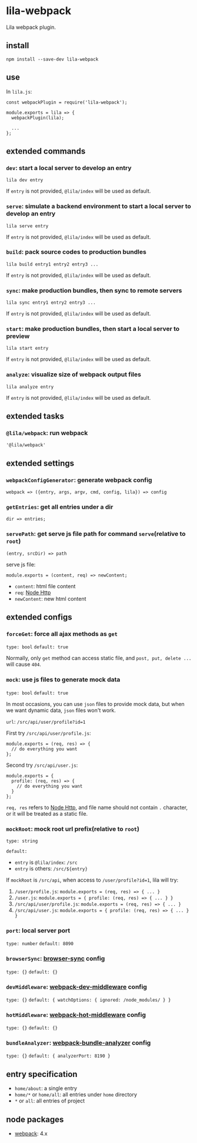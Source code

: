 # lila-webpack

Lila webpack plugin.

## install

```
npm install --save-dev lila-webpack
```

## use

In `lila.js`:

```
const webpackPlugin = require('lila-webpack');

module.exports = lila => {
  webpackPlugin(lila);

  ...
};
```

## extended commands

### `dev`: start a local server to develop an entry

```
lila dev entry
```

If `entry` is not provided, `@lila/index` will be used as default.

### `serve`: simulate a backend environment to start a local server to develop an entry

```
lila serve entry
```

If `entry` is not provided, `@lila/index` will be used as default.

### `build`: pack source codes to production bundles

```
lila build entry1 entry2 entry3 ...
```

If `entry` is not provided, `@lila/index` will be used as default.

### `sync`: make production bundles, then sync to remote servers

```
lila sync entry1 entry2 entry3 ...
```

If `entry` is not provided, `@lila/index` will be used as default.

### `start`: make production bundles, then start a local server to preview

```
lila start entry
```

If `entry` is not provided, `@lila/index` will be used as default.

### `analyze`: visualize size of webpack output files

```
lila analyze entry
```

If `entry` is not provided, `@lila/index` will be used as default.

## extended tasks

### `@lila/webpack`: run webpack

```
'@lila/webpack'
```

## extended settings

### `webpackConfigGenerator`: generate webpack config

```
webpack => ({entry, args, argv, cmd, config, lila}) => config
```

### `getEntries`: get all entries under a dir

```
dir => entries;
```

### `servePath`: get serve js file path for command `serve`(relative to `root`)

```
(entry, srcDir) => path
```

serve js file:

```
module.exports = (content, req) => newContent;
```

- `content`: html file content
- `req`: [Node Http](https://nodejs.org/dist/latest-v8.x/docs/api/http.html)
- `newContent`: new html content

## extended configs

### `forceGet`: force all ajax methods as `get`

`type: bool` `default: true`

Normally, only `get` method can access static file, and `post, put, delete ...` will cause `404`.

### `mock`: use js files to generate mock data

`type: bool` `default: true`

In most occasions, you can use `json` files to provide mock data, but when we want dynamic data, `json` files won't work.

`url`: `/src/api/user/profile?id=1`

First try `/src/api/user/profile.js`:

```
module.exports = (req, res) => {
  // do everything you want
};
```

Second try `/src/api/user.js`:

```
module.exports = {
  profile: (req, res) => {
    // do everything you want
  }
};
```

`req, res` refers to [Node Http](https://nodejs.org/dist/latest-v8.x/docs/api/http.html), and file name should not contain `.` character, or it will be treated as a static file.

### `mockRoot`: mock root url prefix(relative to `root`)

`type: string`

`default:`

- `entry` is `@lila/index`: `/src`
- `entry` is others: `/src/${entry}`

If `mockRoot` is `/src/api`, when access to `/user/profile?id=1`, lila will try:

1. `/user/profile.js`: `module.exports = (req, res) => { ... }`
2. `/user.js`: `module.exports = { profile: (req, res) => { ... } }`
3. `/src/api/user/profile.js`: `module.exports = (req, res) => { ... }`
4. `/src/api/user.js`: `module.exports = { profile: (req, res) => { ... } }`

### `port`: local server port

`type: number` `default: 8090`

### `browserSync`: [browser-sync](https://github.com/BrowserSync/browser-sync) config

`type: {}` `default: {}`

### `devMiddleware`: [webpack-dev-middleware](https://github.com/webpack/webpack-dev-middleware) config

`type: {}` `default: { watchOptions: { ignored: /node_modules/ } }`

### `hotMiddleware`: [webpack-hot-middleware](https://github.com/webpack-contrib/webpack-hot-middleware) config

`type: {}` `default: {}`

### `bundleAnalyzer`: [webpack-bundle-analyzer](https://github.com/webpack-contrib/webpack-bundle-analyzer) config

`type: {}` `default: { analyzerPort: 8190 }`

## entry specification

- `home/about`: a single entry
- `home/*` or `home/all`: all entries under `home` directory
- `*` or `all`: all entries of project

## node packages

- [webpack](https://github.com/webpack/webpack): 4.x
